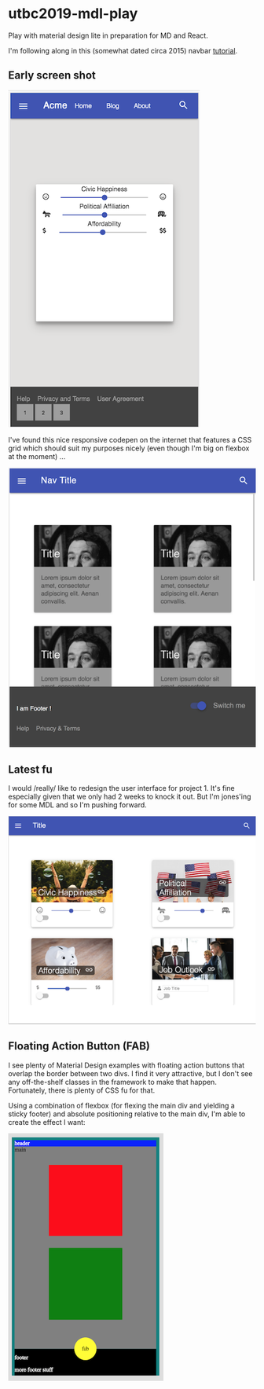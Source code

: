 # utbc2019-mdl-play

Play with material design lite in preparation for MD and React.

I'm following along in this (somewhat dated circa 2015) navbar [tutorial](https://webdesign.tutsplus.com/tutorials/learning-material-design-lite-navigation--cms-24565).

## Early screen shot

![alt](docs/img/mdl-screen-shot.png)

I've found this nice responsive codepen on the internet that features a CSS grid which should suit my purposes nicely (even though I'm big on flexbox at the moment) ...

![alt](docs/img/mdl-screen-shot-2.png)

## Latest fu

I would /really/ like to redesign the user interface for project 1.  It's fine especially given that we only had 2 weeks to knock it out.  But I'm jones'ing for some MDL and so I'm pushing forward.

![alt](docs/img/mdl-screen-shot-3.png)

## Floating Action Button (FAB)

I see plenty of Material Design examples with floating action buttons that overlap the border between two divs.  I find it very attractive, but I don't see any off-the-shelf classes in the framework to make that happen.  Fortunately, there is plenty of CSS fu for that.

Using a combination of flexbox (for flexing the main div and yielding a sticky footer) and absolute positioning relative to the main div, I'm able to create the effect I want:

![alt](docs/img/fab-study.png)
